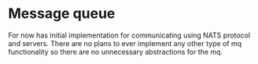 # Message queue

For now has initial implementation for communicating using NATS protocol and servers. There are no plans to ever implement any other type of
mq functionality so there are no unnecessary abstractions for the mq.
